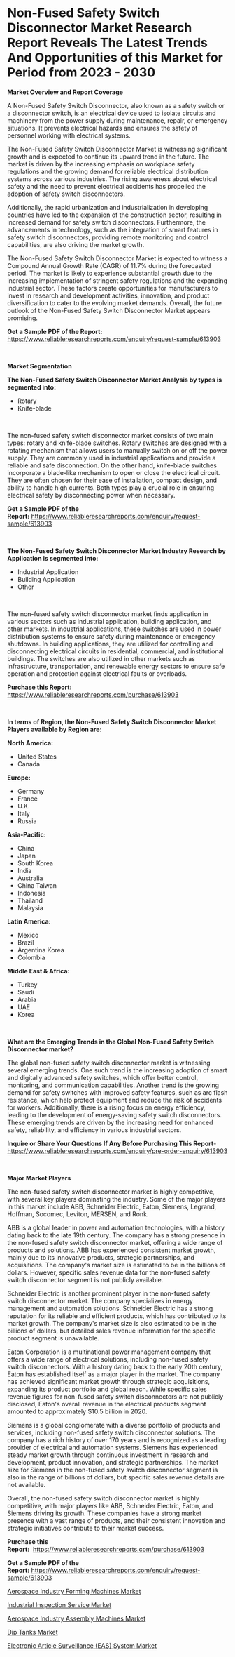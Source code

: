 <p><h1>Non-Fused Safety Switch Disconnector Market Research Report Reveals The Latest Trends And Opportunities of this Market for Period from 2023 - 2030</h1></p><p><strong>Market Overview and Report Coverage</strong></p>
<p><p>A Non-Fused Safety Switch Disconnector, also known as a safety switch or a disconnector switch, is an electrical device used to isolate circuits and machinery from the power supply during maintenance, repair, or emergency situations. It prevents electrical hazards and ensures the safety of personnel working with electrical systems.</p><p>The Non-Fused Safety Switch Disconnector Market is witnessing significant growth and is expected to continue its upward trend in the future. The market is driven by the increasing emphasis on workplace safety regulations and the growing demand for reliable electrical distribution systems across various industries. The rising awareness about electrical safety and the need to prevent electrical accidents has propelled the adoption of safety switch disconnectors.</p><p>Additionally, the rapid urbanization and industrialization in developing countries have led to the expansion of the construction sector, resulting in increased demand for safety switch disconnectors. Furthermore, the advancements in technology, such as the integration of smart features in safety switch disconnectors, providing remote monitoring and control capabilities, are also driving the market growth.</p><p>The Non-Fused Safety Switch Disconnector Market is expected to witness a Compound Annual Growth Rate (CAGR) of 11.7% during the forecasted period. The market is likely to experience substantial growth due to the increasing implementation of stringent safety regulations and the expanding industrial sector. These factors create opportunities for manufacturers to invest in research and development activities, innovation, and product diversification to cater to the evolving market demands. Overall, the future outlook of the Non-Fused Safety Switch Disconnector Market appears promising.</p></p>
<p><strong>Get a Sample PDF of the Report:</strong> <a href="https://www.reliableresearchreports.com/enquiry/request-sample/613903">https://www.reliableresearchreports.com/enquiry/request-sample/613903</a></p>
<p>&nbsp;</p>
<p><strong>Market Segmentation</strong></p>
<p><strong>The Non-Fused Safety Switch Disconnector Market Analysis by types is segmented into:</strong></p>
<p><ul><li>Rotary</li><li>Knife-blade</li></ul></p>
<p>&nbsp;</p>
<p><p>The non-fused safety switch disconnector market consists of two main types: rotary and knife-blade switches. Rotary switches are designed with a rotating mechanism that allows users to manually switch on or off the power supply. They are commonly used in industrial applications and provide a reliable and safe disconnection. On the other hand, knife-blade switches incorporate a blade-like mechanism to open or close the electrical circuit. They are often chosen for their ease of installation, compact design, and ability to handle high currents. Both types play a crucial role in ensuring electrical safety by disconnecting power when necessary.</p></p>
<p><strong>Get a Sample PDF of the Report:</strong>&nbsp;<a href="https://www.reliableresearchreports.com/enquiry/request-sample/613903">https://www.reliableresearchreports.com/enquiry/request-sample/613903</a></p>
<p>&nbsp;</p>
<p><strong>The Non-Fused Safety Switch Disconnector Market Industry Research by Application is segmented into:</strong></p>
<p><ul><li>Industrial Application</li><li>Building Application</li><li>Other</li></ul></p>
<p>&nbsp;</p>
<p><p>The non-fused safety switch disconnector market finds application in various sectors such as industrial application, building application, and other markets. In industrial applications, these switches are used in power distribution systems to ensure safety during maintenance or emergency shutdowns. In building applications, they are utilized for controlling and disconnecting electrical circuits in residential, commercial, and institutional buildings. The switches are also utilized in other markets such as infrastructure, transportation, and renewable energy sectors to ensure safe operation and protection against electrical faults or overloads.</p></p>
<p><strong>Purchase this Report:</strong>&nbsp; <a href="https://www.reliableresearchreports.com/purchase/613903">https://www.reliableresearchreports.com/purchase/613903</a></p>
<p>&nbsp;</p>
<p><strong>In terms of Region, the Non-Fused Safety Switch Disconnector Market Players available by Region are:</strong></p>
<p>
    <p> <strong> North America: </strong>
        <ul>
            <li>United States</li>
            <li>Canada</li>
        </ul>
        </p> 
    <p> <strong> Europe: </strong>
        <ul>
            <li>Germany</li>
            <li>France</li>
            <li>U.K.</li>
            <li>Italy</li>
            <li>Russia</li>
        </ul>
        </p> 
    <p> <strong> Asia-Pacific: </strong>
        <ul>
            <li>China</li>
            <li>Japan</li>
            <li>South Korea</li>
            <li>India</li>
            <li>Australia</li>
            <li>China Taiwan</li>
            <li>Indonesia</li>
            <li>Thailand</li>
            <li>Malaysia</li>
        </ul>
        </p> 
    <p> <strong> Latin America: </strong>
        <ul>
            <li>Mexico</li>
            <li>Brazil</li>
            <li>Argentina Korea</li>
            <li>Colombia</li>
        </ul>
        </p> 
    <p> <strong> Middle East & Africa: </strong>
        <ul>
            <li>Turkey</li>
            <li>Saudi</li>
            <li>Arabia</li>
            <li>UAE</li>
            <li>Korea</li>
        </ul>
    </p>
    </p>
<p>&nbsp;</p>
<p><strong>What are the Emerging Trends in the Global Non-Fused Safety Switch Disconnector market?</strong></p>
<p><p>The global non-fused safety switch disconnector market is witnessing several emerging trends. One such trend is the increasing adoption of smart and digitally advanced safety switches, which offer better control, monitoring, and communication capabilities. Another trend is the growing demand for safety switches with improved safety features, such as arc flash resistance, which help protect equipment and reduce the risk of accidents for workers. Additionally, there is a rising focus on energy efficiency, leading to the development of energy-saving safety switch disconnectors. These emerging trends are driven by the increasing need for enhanced safety, reliability, and efficiency in various industrial sectors.</p></p>
<p><strong>Inquire or Share Your Questions If Any Before Purchasing This Report</strong>- <a href="https://www.reliableresearchreports.com/enquiry/pre-order-enquiry/613903">https://www.reliableresearchreports.com/enquiry/pre-order-enquiry/613903</a></p>
<p>&nbsp;</p>
<p><strong>Major Market Players</strong></p>
<p><p>The non-fused safety switch disconnector market is highly competitive, with several key players dominating the industry. Some of the major players in this market include ABB, Schneider Electric, Eaton, Siemens, Legrand, Hoffman, Socomec, Leviton, MERSEN, and Ronk.</p><p>ABB is a global leader in power and automation technologies, with a history dating back to the late 19th century. The company has a strong presence in the non-fused safety switch disconnector market, offering a wide range of products and solutions. ABB has experienced consistent market growth, mainly due to its innovative products, strategic partnerships, and acquisitions. The company's market size is estimated to be in the billions of dollars. However, specific sales revenue data for the non-fused safety switch disconnector segment is not publicly available.</p><p>Schneider Electric is another prominent player in the non-fused safety switch disconnector market. The company specializes in energy management and automation solutions. Schneider Electric has a strong reputation for its reliable and efficient products, which has contributed to its market growth. The company's market size is also estimated to be in the billions of dollars, but detailed sales revenue information for the specific product segment is unavailable.</p><p>Eaton Corporation is a multinational power management company that offers a wide range of electrical solutions, including non-fused safety switch disconnectors. With a history dating back to the early 20th century, Eaton has established itself as a major player in the market. The company has achieved significant market growth through strategic acquisitions, expanding its product portfolio and global reach. While specific sales revenue figures for non-fused safety switch disconnectors are not publicly disclosed, Eaton's overall revenue in the electrical products segment amounted to approximately $10.5 billion in 2020.</p><p>Siemens is a global conglomerate with a diverse portfolio of products and services, including non-fused safety switch disconnector solutions. The company has a rich history of over 170 years and is recognized as a leading provider of electrical and automation systems. Siemens has experienced steady market growth through continuous investment in research and development, product innovation, and strategic partnerships. The market size for Siemens in the non-fused safety switch disconnector segment is also in the range of billions of dollars, but specific sales revenue details are not available.</p><p>Overall, the non-fused safety switch disconnector market is highly competitive, with major players like ABB, Schneider Electric, Eaton, and Siemens driving its growth. These companies have a strong market presence with a vast range of products, and their consistent innovation and strategic initiatives contribute to their market success.</p></p>
<p><strong>Purchase this Report:</strong>&nbsp;&nbsp;<a href="https://www.reliableresearchreports.com/purchase/613903">https://www.reliableresearchreports.com/purchase/613903</a></p>
<p></p>
<p><strong>Get a Sample PDF of the Report:</strong>&nbsp;<a href="https://www.reliableresearchreports.com/enquiry/request-sample/613903">https://www.reliableresearchreports.com/enquiry/request-sample/613903</a></p>
<p><p><a href="https://www.linkedin.com/pulse/aerospace-industry-forming-machines-market-size-2023-/">Aerospace Industry Forming Machines Market</a></p><p><a href="https://medium.com/@royallittel2023/industrial-inspection-service-market-exploring-market-share-market-trends-and-future-growth-50fd13d83909">Industrial Inspection Service Market</a></p><p><a href="https://www.linkedin.com/pulse/aerospace-industry-assembly-machines-market-share-amp-new/">Aerospace Industry Assembly Machines Market</a></p><p><a href="https://medium.com/@kejsioni/dip-tanks-market-size-growth-forecast-2023-2030-c3717d922476">Dip Tanks Market</a></p><p><a href="https://github.com/kipkeeva/Market-Research-Report-List-1/blob/main/electronic-article-surveillance-eas-system-market.md">Electronic Article Surveillance (EAS) System Market</a></p></p>